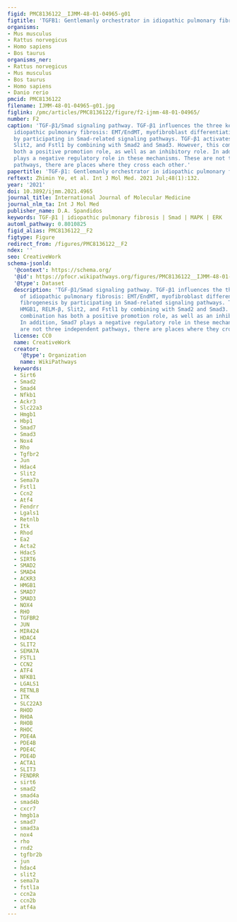 ```yaml
---
figid: PMC8136122__IJMM-48-01-04965-g01
figtitle: 'TGFB1: Gentlemanly orchestrator in idiopathic pulmonary fibrosis (Review)'
organisms:
- Mus musculus
- Rattus norvegicus
- Homo sapiens
- Bos taurus
organisms_ner:
- Rattus norvegicus
- Mus musculus
- Bos taurus
- Homo sapiens
- Danio rerio
pmcid: PMC8136122
filename: IJMM-48-01-04965-g01.jpg
figlink: /pmc/articles/PMC8136122/figure/f2-ijmm-48-01-04965/
number: F2
caption: 'TGF-β1/Smad signaling pathway. TGF-β1 influences the three key steps of
  idiopathic pulmonary fibrosis: EMT/EndMT, myofibroblast differentiation, and fibrogenesis
  by participating in Smad-related signaling pathways. TGF-β1 activates HMGB1, RELM-β,
  Slit2, and Fstl1 by combining with Smad2 and Smad3. However, this combination has
  both a positive promotion role, as well as an inhibitory role. In addition, Smad7
  plays a negative regulatory role in these mechanisms. These are not three independent
  pathways, there are places where they cross each other.'
papertitle: 'TGF-β1: Gentlemanly orchestrator in idiopathic pulmonary fibrosis (Review).'
reftext: Zhimin Ye, et al. Int J Mol Med. 2021 Jul;48(1):132.
year: '2021'
doi: 10.3892/ijmm.2021.4965
journal_title: International Journal of Molecular Medicine
journal_nlm_ta: Int J Mol Med
publisher_name: D.A. Spandidos
keywords: TGF-β1 | idiopathic pulmonary fibrosis | Smad | MAPK | ERK
automl_pathway: 0.8010825
figid_alias: PMC8136122__F2
figtype: Figure
redirect_from: /figures/PMC8136122__F2
ndex: ''
seo: CreativeWork
schema-jsonld:
  '@context': https://schema.org/
  '@id': https://pfocr.wikipathways.org/figures/PMC8136122__IJMM-48-01-04965-g01.html
  '@type': Dataset
  description: 'TGF-β1/Smad signaling pathway. TGF-β1 influences the three key steps
    of idiopathic pulmonary fibrosis: EMT/EndMT, myofibroblast differentiation, and
    fibrogenesis by participating in Smad-related signaling pathways. TGF-β1 activates
    HMGB1, RELM-β, Slit2, and Fstl1 by combining with Smad2 and Smad3. However, this
    combination has both a positive promotion role, as well as an inhibitory role.
    In addition, Smad7 plays a negative regulatory role in these mechanisms. These
    are not three independent pathways, there are places where they cross each other.'
  license: CC0
  name: CreativeWork
  creator:
    '@type': Organization
    name: WikiPathways
  keywords:
  - Sirt6
  - Smad2
  - Smad4
  - Nfkb1
  - Ackr3
  - Slc22a3
  - Hmgb1
  - Hbp1
  - Smad7
  - Smad3
  - Nox4
  - Rho
  - Tgfbr2
  - Jun
  - Hdac4
  - Slit2
  - Sema7a
  - Fstl1
  - Ccn2
  - Atf4
  - Fendrr
  - Lgals1
  - Retnlb
  - Itk
  - Rhod
  - Ea2
  - Acta2
  - Hdac5
  - SIRT6
  - SMAD2
  - SMAD4
  - ACKR3
  - HMGB1
  - SMAD7
  - SMAD3
  - NOX4
  - RHO
  - TGFBR2
  - JUN
  - MIR424
  - HDAC4
  - SLIT2
  - SEMA7A
  - FSTL1
  - CCN2
  - ATF4
  - NFKB1
  - LGALS1
  - RETNLB
  - ITK
  - SLC22A3
  - RHOD
  - RHOA
  - RHOB
  - RHOC
  - PDE4A
  - PDE4B
  - PDE4C
  - PDE4D
  - ACTA1
  - SLIT3
  - FENDRR
  - sirt6
  - smad2
  - smad4a
  - smad4b
  - cxcr7
  - hmgb1a
  - smad7
  - smad3a
  - nox4
  - rho
  - rnd2
  - tgfbr2b
  - jun
  - hdac4
  - slit2
  - sema7a
  - fstl1a
  - ccn2a
  - ccn2b
  - atf4a
---
```


